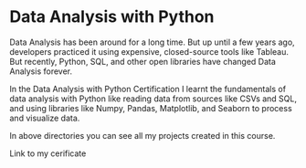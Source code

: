 # Data Analysis with Python

Data Analysis has been around for a long time. But up until a few years ago, developers practiced it using expensive, closed-source tools like Tableau. But recently, Python, SQL, and other open libraries have changed Data Analysis forever.

In the Data Analysis with Python Certification I learnt the fundamentals of data analysis with Python like reading data from sources like CSVs and SQL, and using libraries like Numpy, Pandas, Matplotlib, and Seaborn to process and visualize data.

In above directories you can see all my projects created in this course.

Link to my cerificate
